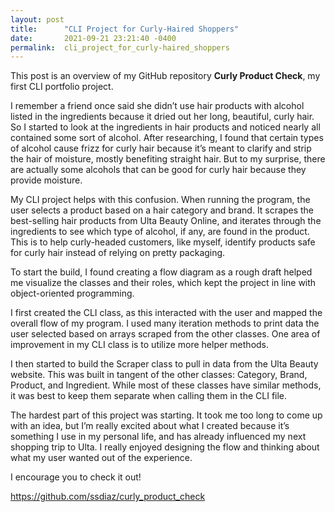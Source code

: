 ```yaml
---
layout: post
title:      "CLI Project for Curly-Haired Shoppers"
date:       2021-09-21 23:21:40 -0400
permalink:  cli_project_for_curly-haired_shoppers
---
```



This post is an overview of my GitHub repository **Curly Product Check**, my first CLI portfolio project. 

I remember a friend once said she didn’t use hair products with alcohol listed in the ingredients because it dried out her long, beautiful, curly hair. So I started to look at the ingredients in hair products and noticed nearly all contained some sort of alcohol. After researching, I found that certain types of alcohol cause frizz for curly hair because it’s meant to clarify and strip the hair of moisture, mostly benefiting straight hair. But to my surprise, there are actually some alcohols that can be good for curly hair because they provide moisture. 

My CLI project helps with this confusion. When running the program, the user selects a product based on a hair category and brand. It scrapes the best-selling hair products from Ulta Beauty Online, and iterates through the ingredients to see which type of alcohol, if any, are found in the product. This is to help curly-headed customers, like myself, identify products safe for curly hair instead of relying on pretty packaging. 

To start the build, I found creating a flow diagram as a rough draft helped me visualize the classes and their roles, which kept the project in line with object-oriented programming. 

I first created the CLI class, as this interacted with the user and mapped the overall flow of my program. I used many iteration methods to print data the user selected based on arrays scraped from the other classes. One area of improvement in my CLI class is to utilize more helper methods.

I then started to build the Scraper class to pull in data from the Ulta Beauty website. This was built in tangent of the other classes: Category, Brand, Product, and Ingredient. While most of these classes have similar methods, it was best to keep them separate when calling them in the CLI file. 
 
The hardest part of this project was starting. It took me too long to come up with an idea, but I’m really excited about what I created because it’s something I use in my personal life, and has already influenced my next shopping trip to Ulta. I really enjoyed designing the flow and thinking about what my user wanted out of the experience. 

I encourage you to check it out!

https://github.com/ssdiaz/curly_product_check

